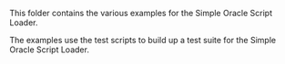 This folder contains the various examples for the Simple Oracle Script Loader.

The examples use the test scripts to build up a test suite for the Simple Oracle Script Loader.